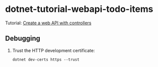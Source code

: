 # dotnet-tutorial-webapi-todo-items

Tutorial: [Create a web API with controllers](https://docs.microsoft.com/en-us/aspnet/core/tutorials/first-web-api?view=aspnetcore-6.0&tabs=visual-studio-code)

## Debugging

1. Trust the HTTP development certificate:

    `dotnet dev-certs https --trust`

